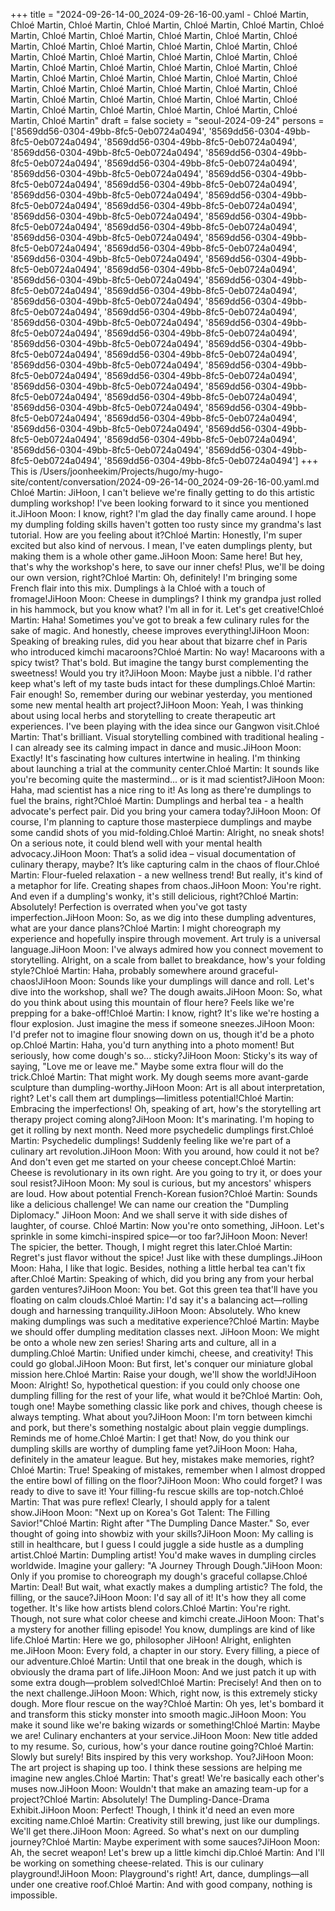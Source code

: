 +++
title = "2024-09-26-14-00_2024-09-26-16-00.yaml - Chloé Martin, Chloé Martin, Chloé Martin, Chloé Martin, Chloé Martin, Chloé Martin, Chloé Martin, Chloé Martin, Chloé Martin, Chloé Martin, Chloé Martin, Chloé Martin, Chloé Martin, Chloé Martin, Chloé Martin, Chloé Martin, Chloé Martin, Chloé Martin, Chloé Martin, Chloé Martin, Chloé Martin, Chloé Martin, Chloé Martin, Chloé Martin, Chloé Martin, Chloé Martin, Chloé Martin, Chloé Martin, Chloé Martin, Chloé Martin, Chloé Martin, Chloé Martin, Chloé Martin, Chloé Martin, Chloé Martin, Chloé Martin, Chloé Martin, Chloé Martin, Chloé Martin, Chloé Martin, Chloé Martin, Chloé Martin, Chloé Martin, Chloé Martin, Chloé Martin, Chloé Martin, Chloé Martin, Chloé Martin"
draft = false
society = "seoul-2024-09-24"
persons = ['8569dd56-0304-49bb-8fc5-0eb0724a0494', '8569dd56-0304-49bb-8fc5-0eb0724a0494', '8569dd56-0304-49bb-8fc5-0eb0724a0494', '8569dd56-0304-49bb-8fc5-0eb0724a0494', '8569dd56-0304-49bb-8fc5-0eb0724a0494', '8569dd56-0304-49bb-8fc5-0eb0724a0494', '8569dd56-0304-49bb-8fc5-0eb0724a0494', '8569dd56-0304-49bb-8fc5-0eb0724a0494', '8569dd56-0304-49bb-8fc5-0eb0724a0494', '8569dd56-0304-49bb-8fc5-0eb0724a0494', '8569dd56-0304-49bb-8fc5-0eb0724a0494', '8569dd56-0304-49bb-8fc5-0eb0724a0494', '8569dd56-0304-49bb-8fc5-0eb0724a0494', '8569dd56-0304-49bb-8fc5-0eb0724a0494', '8569dd56-0304-49bb-8fc5-0eb0724a0494', '8569dd56-0304-49bb-8fc5-0eb0724a0494', '8569dd56-0304-49bb-8fc5-0eb0724a0494', '8569dd56-0304-49bb-8fc5-0eb0724a0494', '8569dd56-0304-49bb-8fc5-0eb0724a0494', '8569dd56-0304-49bb-8fc5-0eb0724a0494', '8569dd56-0304-49bb-8fc5-0eb0724a0494', '8569dd56-0304-49bb-8fc5-0eb0724a0494', '8569dd56-0304-49bb-8fc5-0eb0724a0494', '8569dd56-0304-49bb-8fc5-0eb0724a0494', '8569dd56-0304-49bb-8fc5-0eb0724a0494', '8569dd56-0304-49bb-8fc5-0eb0724a0494', '8569dd56-0304-49bb-8fc5-0eb0724a0494', '8569dd56-0304-49bb-8fc5-0eb0724a0494', '8569dd56-0304-49bb-8fc5-0eb0724a0494', '8569dd56-0304-49bb-8fc5-0eb0724a0494', '8569dd56-0304-49bb-8fc5-0eb0724a0494', '8569dd56-0304-49bb-8fc5-0eb0724a0494', '8569dd56-0304-49bb-8fc5-0eb0724a0494', '8569dd56-0304-49bb-8fc5-0eb0724a0494', '8569dd56-0304-49bb-8fc5-0eb0724a0494', '8569dd56-0304-49bb-8fc5-0eb0724a0494', '8569dd56-0304-49bb-8fc5-0eb0724a0494', '8569dd56-0304-49bb-8fc5-0eb0724a0494', '8569dd56-0304-49bb-8fc5-0eb0724a0494', '8569dd56-0304-49bb-8fc5-0eb0724a0494', '8569dd56-0304-49bb-8fc5-0eb0724a0494', '8569dd56-0304-49bb-8fc5-0eb0724a0494', '8569dd56-0304-49bb-8fc5-0eb0724a0494', '8569dd56-0304-49bb-8fc5-0eb0724a0494', '8569dd56-0304-49bb-8fc5-0eb0724a0494', '8569dd56-0304-49bb-8fc5-0eb0724a0494', '8569dd56-0304-49bb-8fc5-0eb0724a0494', '8569dd56-0304-49bb-8fc5-0eb0724a0494']
+++
This is /Users/joonheekim/Projects/hugo/my-hugo-site/content/conversation/2024-09-26-14-00_2024-09-26-16-00.yaml.md
Chloé Martin: JiHoon, I can't believe we're finally getting to do this artistic dumpling workshop! I've been looking forward to it since you mentioned it.JiHoon Moon: I know, right? I'm glad the day finally came around. I hope my dumpling folding skills haven't gotten too rusty since my grandma's last tutorial. How are you feeling about it?Chloé Martin: Honestly, I'm super excited but also kind of nervous. I mean, I've eaten dumplings plenty, but making them is a whole other game.JiHoon Moon: Same here! But hey, that's why the workshop's here, to save our inner chefs! Plus, we'll be doing our own version, right?Chloé Martin: Oh, definitely! I'm bringing some French flair into this mix. Dumplings à la Chloé with a touch of fromage!JiHoon Moon: Cheese in dumplings? I think my grandpa just rolled in his hammock, but you know what? I'm all in for it. Let's get creative!Chloé Martin: Haha! Sometimes you've got to break a few culinary rules for the sake of magic. And honestly, cheese improves everything!JiHoon Moon: Speaking of breaking rules, did you hear about that bizarre chef in Paris who introduced kimchi macaroons?Chloé Martin: No way! Macaroons with a spicy twist? That's bold. But imagine the tangy burst complementing the sweetness! Would you try it?JiHoon Moon: Maybe just a nibble. I'd rather keep what's left of my taste buds intact for these dumplings.Chloé Martin: Fair enough! So, remember during our webinar yesterday, you mentioned some new mental health art project?JiHoon Moon: Yeah, I was thinking about using local herbs and storytelling to create therapeutic art experiences. I've been playing with the idea since our Gangwon visit.Chloé Martin: That's brilliant. Visual storytelling combined with traditional healing - I can already see its calming impact in dance and music.JiHoon Moon: Exactly! It's fascinating how cultures intertwine in healing. I'm thinking about launching a trial at the community center.Chloé Martin: It sounds like you're becoming quite the mastermind... or is it mad scientist?JiHoon Moon: Haha, mad scientist has a nice ring to it! As long as there're dumplings to fuel the brains, right?Chloé Martin: Dumplings and herbal tea - a health advocate's perfect pair. Did you bring your camera today?JiHoon Moon: Of course, I'm planning to capture those masterpiece dumplings and maybe some candid shots of you mid-folding.Chloé Martin: Alright, no sneak shots! On a serious note, it could blend well with your mental health advocacy.JiHoon Moon: That’s a solid idea – visual documentation of culinary therapy, maybe? It’s like capturing calm in the chaos of flour.Chloé Martin: Flour-fueled relaxation - a new wellness trend! But really, it's kind of a metaphor for life. Creating shapes from chaos.JiHoon Moon: You're right. And even if a dumpling's wonky, it's still delicious, right?Chloé Martin: Absolutely! Perfection is overrated when you've got tasty imperfection.JiHoon Moon: So, as we dig into these dumpling adventures, what are your dance plans?Chloé Martin: I might choreograph my experience and hopefully inspire through movement. Art truly is a universal language.JiHoon Moon: I've always admired how you connect movement to storytelling. Alright, on a scale from ballet to breakdance, how's your folding style?Chloé Martin: Haha, probably somewhere around graceful-chaos!JiHoon Moon: Sounds like your dumplings will dance and roll. Let's dive into the workshop, shall we? The dough awaits.JiHoon Moon: So, what do you think about using this mountain of flour here? Feels like we're prepping for a bake-off!Chloé Martin: I know, right? It's like we're hosting a flour explosion. Just imagine the mess if someone sneezes.JiHoon Moon: I'd prefer not to imagine flour snowing down on us, though it'd be a photo op.Chloé Martin: Haha, you'd turn anything into a photo moment! But seriously, how come dough's so... sticky?JiHoon Moon: Sticky's its way of saying, "Love me or leave me." Maybe some extra flour will do the trick.Chloé Martin: That might work. My dough seems more avant-garde sculpture than dumpling-worthy.JiHoon Moon: Art is all about interpretation, right? Let's call them art dumplings—limitless potential!Chloé Martin: Embracing the imperfections! Oh, speaking of art, how's the storytelling art therapy project coming along?JiHoon Moon: It's marinating. I'm hoping to get it rolling by next month. Need more psychedelic dumplings first.Chloé Martin: Psychedelic dumplings! Suddenly feeling like we're part of a culinary art revolution.JiHoon Moon: With you around, how could it not be? And don't even get me started on your cheese concept.Chloé Martin: Cheese is revolutionary in its own right. Are you going to try it, or does your soul resist?JiHoon Moon: My soul is curious, but my ancestors' whispers are loud. How about potential French-Korean fusion?Chloé Martin: Sounds like a delicious challenge! We can name our creation the "Dumpling Diplomacy." JiHoon Moon: And we shall serve it with side dishes of laughter, of course. Chloé Martin: Now you're onto something, JiHoon. Let's sprinkle in some kimchi-inspired spice—or too far?JiHoon Moon: Never! The spicier, the better. Though, I might regret this later.Chloé Martin: Regret's just flavor without the spice! Just like with these dumplings.JiHoon Moon: Haha, I like that logic. Besides, nothing a little herbal tea can't fix after.Chloé Martin: Speaking of which, did you bring any from your herbal garden ventures?JiHoon Moon: You bet. Got this green tea that'll have you floating on calm clouds.Chloé Martin: I'd say it's a balancing act—rolling dough and harnessing tranquility.JiHoon Moon: Absolutely. Who knew making dumplings was such a meditative experience?Chloé Martin: Maybe we should offer dumpling meditation classes next. JiHoon Moon: We might be onto a whole new zen series! Sharing arts and culture, all in a dumpling.Chloé Martin: Unified under kimchi, cheese, and creativity! This could go global.JiHoon Moon: But first, let's conquer our miniature global mission here.Chloé Martin: Raise your dough, we'll show the world!JiHoon Moon: Alright! So, hypothetical question: if you could only choose one dumpling filling for the rest of your life, what would it be?Chloé Martin: Ooh, tough one! Maybe something classic like pork and chives, though cheese is always tempting. What about you?JiHoon Moon: I'm torn between kimchi and pork, but there's something nostalgic about plain veggie dumplings. Reminds me of home.Chloé Martin: I get that! Now, do you think our dumpling skills are worthy of dumpling fame yet?JiHoon Moon: Haha, definitely in the amateur league. But hey, mistakes make memories, right?Chloé Martin: True! Speaking of mistakes, remember when I almost dropped the entire bowl of filling on the floor?JiHoon Moon: Who could forget? I was ready to dive to save it! Your filling-fu rescue skills are top-notch.Chloé Martin: That was pure reflex! Clearly, I should apply for a talent show.JiHoon Moon: "Next up on Korea's Got Talent: The Filling Savior!"Chloé Martin: Right after "The Dumpling Dance Master." So, ever thought of going into showbiz with your skills?JiHoon Moon: My calling is still in healthcare, but I guess I could juggle a side hustle as a dumpling artist.Chloé Martin: Dumpling artist! You'd make waves in dumpling circles worldwide. Imagine your gallery: "A Journey Through Dough."JiHoon Moon: Only if you promise to choreograph my dough's graceful collapse.Chloé Martin: Deal! But wait, what exactly makes a dumpling artistic? The fold, the filling, or the sauce?JiHoon Moon: I'd say all of it! It's how they all come together. It's like how artists blend colors.Chloé Martin: You're right. Though, not sure what color cheese and kimchi create.JiHoon Moon: That's a mystery for another filling episode! You know, dumplings are kind of like life.Chloé Martin: Here we go, philosopher JiHoon! Alright, enlighten me.JiHoon Moon: Every fold, a chapter in our story. Every filling, a piece of our adventure.Chloé Martin: Until that one break in the dough, which is obviously the drama part of life.JiHoon Moon: And we just patch it up with some extra dough—problem solved!Chloé Martin: Precisely! And then on to the next challenge.JiHoon Moon: Which, right now, is this extremely sticky dough. More flour rescue on the way?Chloé Martin: Oh yes, let's bombard it and transform this sticky monster into smooth magic.JiHoon Moon: You make it sound like we're baking wizards or something!Chloé Martin: Maybe we are! Culinary enchanters at your service.JiHoon Moon: New title added to my resume. So, curious, how's your dance routine going?Chloé Martin: Slowly but surely! Bits inspired by this very workshop. You?JiHoon Moon: The art project is shaping up too. I think these sessions are helping me imagine new angles.Chloé Martin: That's great! We're basically each other's muses now.JiHoon Moon: Wouldn't that make an amazing team-up for a project?Chloé Martin: Absolutely! The Dumpling-Dance-Drama Exhibit.JiHoon Moon: Perfect! Though, I think it'd need an even more exciting name.Chloé Martin: Creativity still brewing, just like our dumplings. We'll get there.JiHoon Moon: Agreed. So what's next on our dumpling journey?Chloé Martin: Maybe experiment with some sauces?JiHoon Moon: Ah, the secret weapon! Let's brew up a little kimchi dip.Chloé Martin: And I'll be working on something cheese-related. This is our culinary playground!JiHoon Moon: Playground's right! Art, dance, dumplings—all under one creative roof.Chloé Martin: And with good company, nothing is impossible.